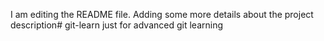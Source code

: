 I am editing the README file. Adding some more details about the project description# git-learn
just for advanced git learning
